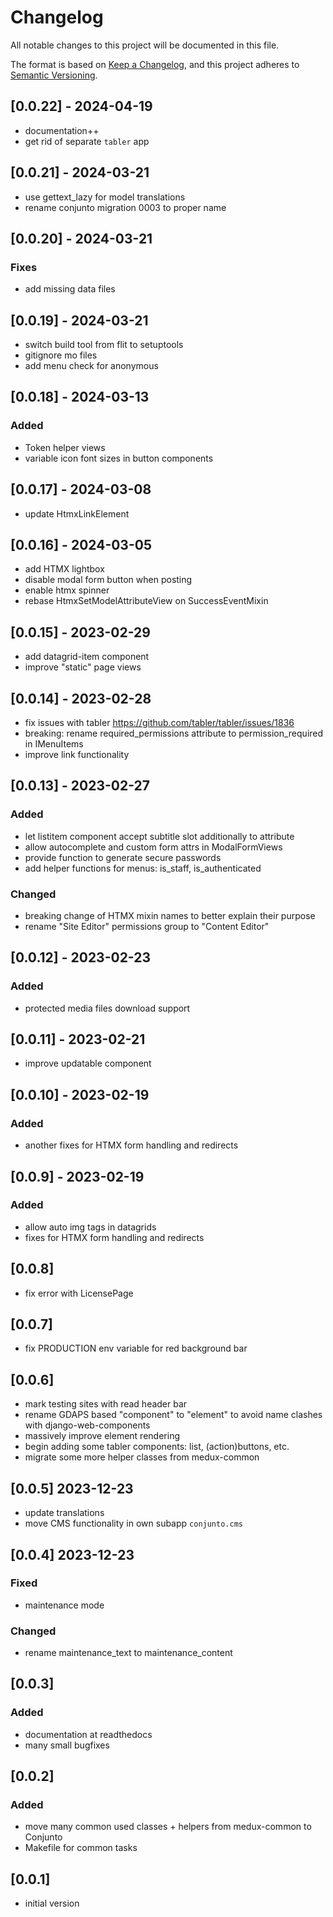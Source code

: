 # Changelog

All notable changes to this project will be documented in this file.

The format is based on [Keep a Changelog](https://keepachangelog.com/en/1.0.0/),
and this project adheres to [Semantic Versioning](https://semver.org/spec/v2.0.0.html).

## [0.0.22] - 2024-04-19
- documentation++
- get rid of separate `tabler` app

## [0.0.21] - 2024-03-21
- use gettext_lazy for model translations
- rename conjunto migration 0003 to proper name

## [0.0.20] - 2024-03-21
### Fixes
- add missing data files

## [0.0.19] - 2024-03-21
- switch build tool from flit to setuptools
- gitignore mo files
- add menu check for anonymous

## [0.0.18] - 2024-03-13
### Added
- Token helper views
- variable icon font sizes in button components

## [0.0.17] - 2024-03-08
- update HtmxLinkElement

## [0.0.16] - 2024-03-05
- add HTMX lightbox
- disable modal form button when posting
- enable htmx spinner
- rebase HtmxSetModelAttributeView on SuccessEventMixin

## [0.0.15] - 2023-02-29
- add datagrid-item component
- improve "static" page views

## [0.0.14] - 2023-02-28
- fix issues with tabler https://github.com/tabler/tabler/issues/1836
- breaking: rename required_permissions attribute to permission_required in IMenuItems
- improve link functionality

## [0.0.13] - 2023-02-27
### Added
- let listitem component accept subtitle slot additionally to attribute
- allow autocomplete and custom form attrs in ModalFormViews
- provide function to generate secure passwords
- add helper functions for menus: is_staff, is_authenticated
### Changed
- breaking change of HTMX mixin names to better explain their purpose
- rename "Site Editor" permissions group to "Content Editor"

## [0.0.12] - 2023-02-23
### Added
- protected media files download support

## [0.0.11] - 2023-02-21
- improve updatable component

## [0.0.10] - 2023-02-19
### Added
- another fixes for HTMX form handling and redirects

## [0.0.9] - 2023-02-19
### Added
- allow auto img tags in datagrids
- fixes for HTMX form handling and redirects

## [0.0.8]
- fix error with LicensePage

## [0.0.7]
- fix PRODUCTION env variable for red background bar

## [0.0.6]
- mark testing sites with read header bar
- rename GDAPS based "component" to "element" to avoid name clashes with django-web-components
- massively improve element rendering
- begin adding some tabler components: list, (action)buttons, etc.
- migrate some more helper classes from medux-common

## [0.0.5] 2023-12-23
- update translations
- move CMS functionality in own subapp `conjunto.cms`

## [0.0.4] 2023-12-23
### Fixed
- maintenance mode

### Changed
- rename maintenance_text to maintenance_content

## [0.0.3]
### Added
- documentation at readthedocs
- many small bugfixes

## [0.0.2]
### Added
- move many common used classes + helpers from medux-common to Conjunto
- Makefile for common tasks 

## [0.0.1]
- initial version

